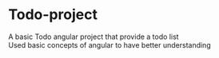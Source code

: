 # Todo-project
A basic Todo angular project that provide a todo list <br>
Used basic concepts of angular to have better understanding
